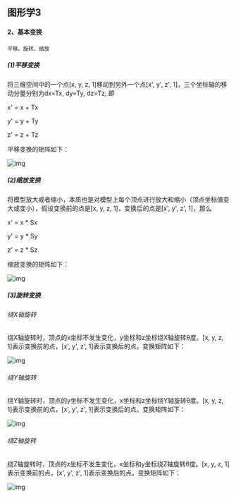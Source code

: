 ## **图形学3**

#### 2、基本变换

```
平移、旋转、缩放
```

##### (1)平移变换

将三维空间中的一个点[x, y, z, 1]移动到另外一个点[x', y', z', 1]，三个坐标轴的移动分量分别为dx=Tx, dy=Ty, dz=Tz, 即

x' = x + Tx

y' = y + Ty

z' = z + Tz

平移变换的矩阵如下：

![img](https://pic002.cnblogs.com/images/2012/64257/2012072522470749.gif)

##### (2)缩放变换

将模型放大或者缩小，本质也是对模型上每个顶点进行放大和缩小（顶点坐标值变大或变小），假设变换前的点是[x, y, z, 1]，变换后的点是[x', y', z', 1]，那么

x' = x * Sx

y' = y * Sy

z' = z * Sz

缩放变换的矩阵如下：

![img](https://pic002.cnblogs.com/images/2012/64257/2012072522591850.png)

##### (3)旋转变换

###### 绕X轴旋转

绕X轴旋转时，顶点的x坐标不发生变化，y坐标和z坐标绕X轴旋转θ度。[x, y, z, 1]表示变换前的点，[x', y', z', 1]表示变换后的点。变换矩阵如下：

![img](https://pic002.cnblogs.com/images/2012/64257/2012072522583453.png)

###### 绕Y轴旋转

绕Y轴旋转时，顶点的y坐标不发生变化，x坐标和z坐标绕Y轴旋转θ度。[x, y, z, 1]表示变换前的点，[x', y', z', 1]表示变换后的点。变换矩阵如下：

![img](https://pic002.cnblogs.com/images/2012/64257/2012072522584351.png)

###### 绕Z轴旋转

绕Z轴旋转时，顶点的z坐标不发生变化，x坐标和y坐标绕Z轴旋转θ度。[x, y, z, 1]表示变换前的点，[x', y', z', 1]表示变换后的点。变换矩阵如下：

![img](https://pic002.cnblogs.com/images/2012/64257/2012072522585375.png)

